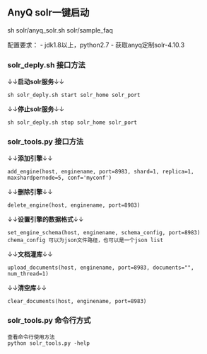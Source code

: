 ## AnyQ solr一键启动

sh solr/anyq_solr.sh solr/sample_faq

配置要求：
    - jdk1.8以上，python2.7
    - 获取anyq定制solr-4.10.3

### solr_deply.sh 接口方法
↓↓**启动solr服务**↓↓
```
sh solr_deply.sh start solr_home solr_port
```

↓↓**停止solr服务**↓↓
```
sh solr_deply.sh stop solr_home solr_port
```

### solr_tools.py 接口方法
↓↓**添加引擎**↓↓
```
add_engine(host, enginename, port=8983, shard=1, replica=1, maxshardpernode=5, conf='myconf')
```

↓↓**删除引擎**↓↓
```
delete_engine(host, enginename, port=8983)
```

↓↓**设置引擎的数据格式**↓↓
```
set_engine_schema(host, enginename, schema_config, port=8983)
chema_config 可以为json文件路径，也可以是一个json list
```

↓↓**文档灌库**↓↓
```
upload_documents(host, enginename, port=8983, documents="", num_thread=1)
```

↓↓**清空库**↓↓
```
clear_documents(host, enginename, port=8983)
```

### solr_tools.py 命令行方式
```
查看命令行使用方法
python solr_tools.py -help
```
